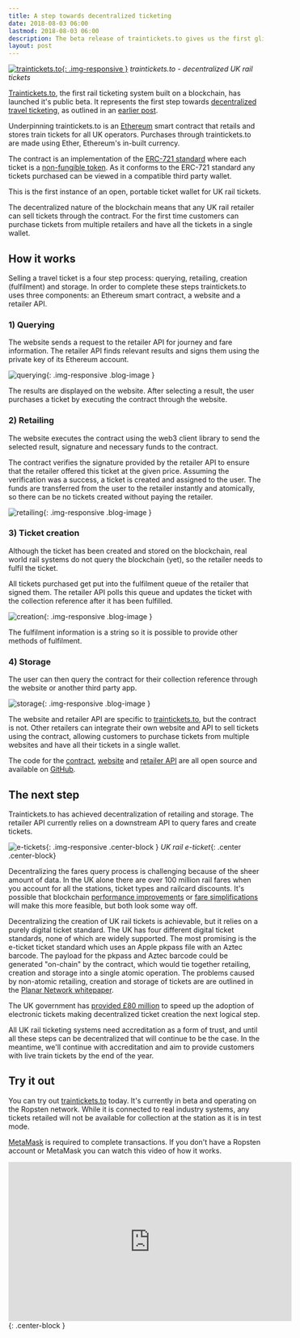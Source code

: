 ```yaml
---
title: A step towards decentralized ticketing
date: 2018-08-03 06:00
lastmod: 2018-08-03 06:00
description: The beta release of traintickets.to gives us the first glimpse of what decentralized travel ticketing will bring.
layout: post
---
```


[![traintickets.to](/assets/img/a-step-towards-decentralized-travel-tickets/traintickets.to.png){: .img-responsive }](https://traintickets.to)
*traintickets.to - decentralized UK rail tickets*

[Traintickets.to](https://traintickets.to/), the first rail ticketing system built on a blockchain, has launched it's public beta. It represents the first step towards [decentralized travel ticketing](https://planar.network/), as outlined in an [earlier post](https://ljn.io/posts/blockchain-transport/).

Underpinning traintickets.to is an [Ethereum](https://ethereum.org/) smart contract that retails and stores train tickets for all UK operators. Purchases through traintickets.to are made using Ether, Ethereum's in-built currency.  

The contract is an implementation of the [ERC-721 standard](http://erc721.org/) where each ticket is a [non-fungible token](https://en.wikipedia.org/wiki/Non-fungible_token). As it conforms to the ERC-721 standard any tickets purchased can be viewed in a compatible third party wallet.

This is the first instance of an open, portable ticket wallet for UK rail tickets.

The decentralized nature of the blockchain means that any UK rail retailer can sell tickets through the contract. For the first time customers can purchase tickets from multiple retailers and have all the tickets in a single wallet.

## How it works

Selling a travel ticket is a four step process: querying, retailing, creation (fulfilment) and storage. In order to complete these steps traintickets.to uses three components: an Ethereum smart contract, a website and a retailer API.

### 1) Querying

The website sends a request to the retailer API for journey and fare information. The retailer API finds relevant results and signs them using the private key of its Ethereum account.

![querying](/assets/img/a-step-towards-decentralized-travel-tickets/1.png){: .img-responsive .blog-image }

The results are displayed on the website. After selecting a result, the user purchases a ticket by executing the contract through the website.

### 2) Retailing

The website executes the contract using the web3 client library to send the selected result, signature and necessary funds to the contract.

The contract verifies the signature provided by the retailer API to ensure that the retailer offered this ticket at the given price. Assuming the verification was a success, a ticket is created and assigned to the user. The funds are transferred from the user to the retailer instantly and atomically, so there can be no tickets created without paying the retailer.

![retailing](/assets/img/a-step-towards-decentralized-travel-tickets/2.png){: .img-responsive .blog-image }

### 3) Ticket creation

Although the ticket has been created and stored on the blockchain, real world rail systems do not query the blockchain (yet), so the retailer needs to fulfil the ticket.

All tickets purchased get put into the fulfilment queue of the retailer that signed them. The retailer API polls this queue and updates the ticket with the collection reference after it has been fulfilled.

![creation](/assets/img/a-step-towards-decentralized-travel-tickets/3.png){: .img-responsive .blog-image }

The fulfilment information is a string so it is possible to provide other methods of fulfilment.

### 4) Storage

The user can then query the contract for their collection reference through the website or another third party app.

![storage](/assets/img/a-step-towards-decentralized-travel-tickets/4.png){: .img-responsive .blog-image }

The website and retailer API are specific to [traintickets.to](https://traintickets.to/), but the contract is not. Other retailers can integrate their own website and API to sell tickets using the contract, allowing customers to purchase tickets from multiple websites and have all their tickets in a single wallet.

The code for the [contract](https://www.github.com/planarnetwork/ticket-wallet/), [website](https://www.github.com/planarnetwork/traintickets.to/) and [retailer API](https://www.github.com/planarnetwork/uk-rail-provider/) are all open source and available on [GitHub](https://www.github.com/planarnetwork).

## The next step

Traintickets.to has achieved decentralization of retailing and storage. The retailer API currently relies on a downstream API to query fares and create tickets.

![e-tickets](/assets/img/a-step-towards-decentralized-travel-tickets/e-ticket.png){: .img-responsive .center-block }
*UK rail e-ticket*{: .center .center-block}

Decentralizing the fares query process is challenging because of the sheer amount of data. In the UK alone there are over 100 million rail fares when you account for all the stations, ticket types and railcard discounts. It's possible that blockchain [performance improvements](https://medium.com/coinmonks/scaling-solutions-on-ethereum-explained-d970b66e28e5) or [fare simplifications](https://www.bbc.co.uk/news/uk-44032015) will make this more feasible, but both look some way off.

Decentralizing the creation of UK rail tickets is achievable, but it relies on a purely digital ticket standard. The UK has four different digital ticket standards, none of which are widely supported. The most promising is the e-ticket ticket standard which uses an Apple pkpass file with an Aztec barcode. The payload for the pkpass and Aztec barcode could be generated "on-chain" by the contract, which would tie together retailing, creation and storage into a single atomic operation. The problems caused by non-atomic retailing, creation and storage of tickets are are outlined in the [Planar Network whitepaper](https://planar.network/resources/whitepaper.pdf).

The UK government has [provided £80 million](https://www.gov.uk/government/news/government-plans-80-million-smart-ticketing-rail-revolution) to speed up the adoption of electronic tickets making decentralized ticket creation the next logical step.

All UK rail ticketing systems need accreditation as a form of trust, and until all these steps can be decentralized that will continue to be the case. In the meantime, we'll continue with accreditation and aim to provide customers with live train tickets by the end of the year.

## Try it out

You can try out [traintickets.to](https://traintickets.to/) today. It's currently in beta and operating on the Ropsten network. While it is connected to real industry systems, any tickets retailed will not be available for collection at the station as it is in test mode.

[MetaMask](https://www.metamask.io/) is required to complete transactions. If you don't have a Ropsten account or MetaMask you can watch this video of how it works.

<iframe width="560" height="315" src="https://youtube.com/embed/3ARnwIaVtac" frameborder="0" allowfullscreen></iframe>{: .center-block }
